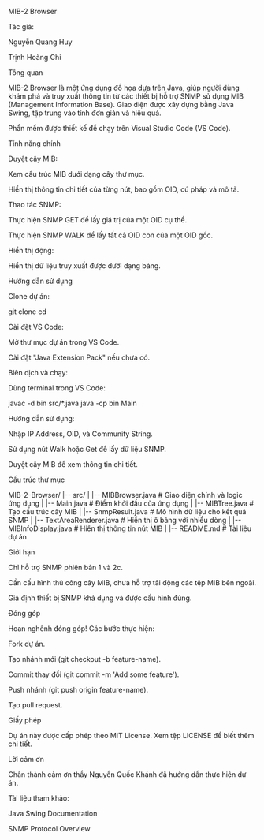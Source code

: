 MIB-2 Browser

Tác giả:

Nguyễn Quang Huy

Trịnh Hoàng Chi

Tổng quan

MIB-2 Browser là một ứng dụng đồ họa dựa trên Java, giúp người dùng khám phá và truy xuất thông tin từ các thiết bị hỗ trợ SNMP sử dụng MIB (Management Information Base). Giao diện được xây dựng bằng Java Swing, tập trung vào tính đơn giản và hiệu quả.

Phần mềm được thiết kế để chạy trên Visual Studio Code (VS Code).

Tính năng chính

Duyệt cây MIB:

Xem cấu trúc MIB dưới dạng cây thư mục.

Hiển thị thông tin chi tiết của từng nút, bao gồm OID, cú pháp và mô tả.

Thao tác SNMP:

Thực hiện SNMP GET để lấy giá trị của một OID cụ thể.

Thực hiện SNMP WALK để lấy tất cả OID con của một OID gốc.

Hiển thị động:

Hiển thị dữ liệu truy xuất được dưới dạng bảng.

Hướng dẫn sử dụng

Clone dự án:

git clone <repository-url>
cd <repository-folder>

Cài đặt VS Code:

Mở thư mục dự án trong VS Code.

Cài đặt "Java Extension Pack" nếu chưa có.

Biên dịch và chạy:

Dùng terminal trong VS Code:

javac -d bin src/*.java
java -cp bin Main

Hướng dẫn sử dụng:

Nhập IP Address, OID, và Community String.

Sử dụng nút Walk hoặc Get để lấy dữ liệu SNMP.

Duyệt cây MIB để xem thông tin chi tiết.

Cấu trúc thư mục

MIB-2-Browser/
|-- src/
|   |-- MIBBrowser.java         # Giao diện chính và logic ứng dụng
|   |-- Main.java               # Điểm khởi đầu của ứng dụng
|   |-- MIBTree.java            # Tạo cấu trúc cây MIB
|   |-- SnmpResult.java         # Mô hình dữ liệu cho kết quả SNMP
|   |-- TextAreaRenderer.java   # Hiển thị ô bảng với nhiều dòng
|   |-- MIBInfoDisplay.java     # Hiển thị thông tin nút MIB
|
|-- README.md                   # Tài liệu dự án

Giới hạn

Chỉ hỗ trợ SNMP phiên bản 1 và 2c.

Cần cấu hình thủ công cây MIB, chưa hỗ trợ tải động các tệp MIB bên ngoài.

Giả định thiết bị SNMP khả dụng và được cấu hình đúng.

Đóng góp

Hoan nghênh đóng góp! Các bước thực hiện:

Fork dự án.

Tạo nhánh mới (git checkout -b feature-name).

Commit thay đổi (git commit -m 'Add some feature').

Push nhánh (git push origin feature-name).

Tạo pull request.

Giấy phép

Dự án này được cấp phép theo MIT License. Xem tệp LICENSE để biết thêm chi tiết.

Lời cảm ơn

Chân thành cảm ơn thầy Nguyễn Quốc Khánh đã hướng dẫn thực hiện dự án.

Tài liệu tham khảo:

Java Swing Documentation

SNMP Protocol Overview
